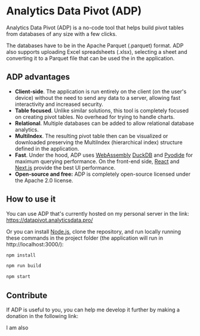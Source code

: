 # Analytics Data Pivot (ADP)

Analytics Data Pivot (ADP) is a no-code tool that helps build pivot tables from databases of any size with a few clicks.

The databases have to be in the Apache Parquet (.parquet) format. ADP also supports uploading Excel spreadsheets (.xlsx), selecting a sheet and converting it to a Parquet file that can be used the in the application.

## ADP advantages

- **Client-side**. The application is run entirely on the client (on the user's device) without the need to send any data to a server, allowing fast interactivity and increased security.
- **Table focused**. Unlike similar solutions, this tool is completely focused on creating pivot tables. No overhead for trying to handle charts.
- **Relational**. Multiple databases can be added to allow relational database analytics.
- **MultiIndex**. The resulting pivot table then can be visualized or downloaded preserving the MultiIndex (hierarchical index) structure defined in the application.
- **Fast**. Under the hood, ADP uses [WebAssembly](https://webassembly.org/) [DuckDB](https://github.com/duckdb/duckdb-wasm) and [Pyodide](https://github.com/pyodide/pyodide) for maximum querying performance. On the front-end side, [React](https://github.com/facebook/react) and [Next.js](https://github.com/vercel/next.js) provide the best UI performance.
- **Open-source and free:** ADP is completely open-source licensed under the Apache 2.0 license.

## How to use it

You can use ADP that's currently hosted on my personal server in the link: https://datapivot.analyticsdata.pro/

Or you can install [Node.js](https://nodejs.org/en/download), clone the repository, and run locally running these commands in the project folder (the application will run in http://localhost:3000/): 

```bash
npm install

npm run build

npm start
```

## Contribute

If ADP is useful to you, you can help me develop it further by making a donation in the following link: 

I am also
